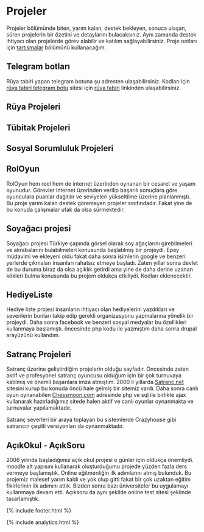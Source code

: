 # Projeler

Projeler bölümünde biten, yarım kalan, destek bekleyen, sonuca ulaşan, süren projelerin bir özetini ve detaylarını bulacaksınız. Aynı zamanda destek ihtiyacı olan projelerde görev alabilir ve katılım sağlayabilirsiniz. Proje notları için [tartışmalar](https://github.com/sonsuzus/sonsuzus.github.io/discussions) bölümünü kullanacağım.

## Telegram botları

Rüya tabiri yapan telegram botuna şu adresten ulaşabilirsiniz. Kodları için [rüya tabiri telegram botu](https://github.com/ruya-tabiri/ruya-tabiri-telegram-botu) sitesi için [rüya tabiri](https://ruya-tabiri.github.io) linkinden ulaşabilirsiniz.

## Rüya Projeleri

## Tübitak Projeleri

## Sosyal Sorumluluk Projeleri

## RolOyun

RolOyun hem reel hem de internet üzerinden oynanan bir cesaret ve yaşam oyunudur. Görevler internet üzerinden verilip başarılı sonuçlara göre oyunculara puanlar dağıtılır ve seviyeleri yükseltilme üzerine planlanmıştı. Bu proje yarım kalan destek göremeyen projeler sınıfındadır. Fakat yine de bu konuda çalışmalar ufak da olsa sürmektedir.

## Soyağacı projesi

Soyağacı projesi Türkiye çapında görsel olarak soy ağaçlarını girebilmeleri ve akrabalarını bulabilmeleri konusunda başlatılmış bir projeydi. Epey müdavimi ve ekleyeni oldu fakat daha sonra isimlerin google ve benzeri yerlerde çıkmaları insanları rahatsız etmeye başladı. Zaten yıllar sonra devlet de bu duruma biraz da olsa açıklık getirdi ama yine de daha derine uzanan kökleri bulma konusunda bu projem oldukça etkiliydi. Kodları eklenecektir.

## HediyeListe

Hediye liste projesi insanların ihtiyacı olan hediyelerini yazdıkları ve sevenlerin bunları takip edip gerekli organizasyonu yapmalarına yönelik bir projeydi. Daha sonra facebook ve benzeri sosyal medyalar bu özellikleri kullanmaya başlamıştı. öncesinde php kodu ile yazmıştım daha sonra drupal arayüzünü kullandım.

## Satranç Projeleri

Satranç üzerine geliştirdiğim projelerin olduğu sayfadır. Öncesinde zaten aktif ve profesyonel satranç oyuncusu olduğum için bir çok turnuvaya katılmış ve önemli başarılara imza atmıştım. 2000 li yıllarda [Satranc.net](http://www.satranc.net) sitesini kurup bu konuda öncü hale gelmiş bir sitemiz vardı. Daha sonra canlı oyun oynanabilen [Chessmoon.com](https://www.chessmoon.com) adresinde php ve sql ile birlikte ajax kullanarak hazırladığımız sitede halen aktif ve canlı oyunlar oynanmakta ve turnuvalar yapılamaktadır.

Satranç severleri bir araya toplayan bu sistemlerde Crazyhouse gibi satrancın çeşitli versiyonları da oynanmaktadır.

## AçıkOkul - AçıkSoru

2006 yılında başladığımız açık okul projesi o günler için oldukça önemliydi. moodle alt yapısını kullanarak oluşturduğumu projede yüzden fazla ders vermeye başlamıştık. Online eğitmenliğin ilk adımlarını atmış bulunduk. Bu projemiz malesef yarım kaldı ve yok olup gitti fakat bir çok uzaktan eğitim fikirlerinin ilk adımını attık. Bizden sonra bazı üniversiteler bu uygulamayı kullanmaya devam etti. Açıksoru da aynı şekilde online test sitesi şeklinde tasarlamıştık.

{% include footer.html %}

{% include analytics.html %}
